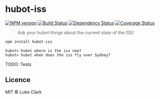 # hubot-iss
[![NPM version][npm-image]][npm-url] [![Build Status][travis-image]][travis-url] [![Dependency Status][daviddm-image]][daviddm-url] [![Coverage Status][coveralls-image]][coveralls-url]
> Ask your hubot things about the current state of the ISS!

```bash
npm install hubot-iss
```

```
hubot> hubot where is the iss now?
hubot> hubot when does the iss fly over Sydney?
```

TODO: Tests

## Licence

MIT © Luke Clark


[npm-image]: https://badge.fury.io/js/hubot-iss.svg
[npm-url]: https://npmjs.org/package/hubot-iss
[travis-image]: https://travis-ci.org/ljcl/hubot-iss.svg?branch=master
[travis-url]: https://travis-ci.org/ljcl/hubot-iss
[daviddm-image]: https://david-dm.org/ljcl/hubot-iss.svg?theme=shields.io
[daviddm-url]: https://david-dm.org/ljcl/hubot-iss
[coveralls-image]: https://coveralls.io/repos/github/ljcl/hubot-iss/badge.svg?branch=master
[coveralls-url]:https://coveralls.io/github/ljcl/hubot-iss?branch=master
